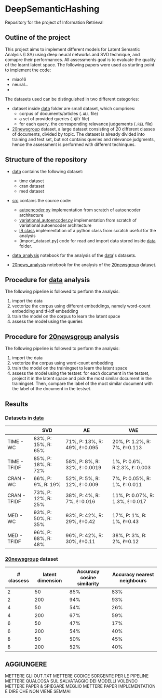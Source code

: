 # DeepSemanticHashing
Repository for the project of Information Retrieval

## Outline of the project
This project aims to implement different models for Latent Semantic Analysis (LSA) using deep neural networks and SVD technique, and comapre their performances.
All assessments goal is to evaluate the quality of the learnt latent space.
The following papers were used as starting point to implement the code:
- miao16
- neural...
- 

The datasets used can be distinguished in two different categories:
- dataset inside [data](./data/) folder are small dataset, which comprises:
    - corpus of documents/articles (`.ALL` file)
    - a set of provided queries (`.QRY` file)
    - for each query, the corresponding relevance judgements (`.REL` file)
- [20newsgroup](http://qwone.com/~jason/20Newsgroups/) dataset, a large dataset consisting of 20 different classes of documents, divided by topic. The dataset is already divided into training and test set, but not contains queries and relevance judgments, hence the assessment is performed with different techinques.

## Structure of the repository
- [data](./data/) contains the following dataset:
    - time dataset
    - cran dataset
    - med dataset
- [src](./src/) contains the source code:
    - [autoencoder.py](./src/autoencoder.py) implementation from scratch of autoencoder architecture
    - [variational_autoencoder.py](./src/variational_autoencoder.py) implementation from scratch of variational autoencoder architecture
    - [IR class](./src/IR.py) implementation of a python class from scratch useful for the analysis
    - [import_dataset.py] code for read and import data stored inside [data](./data/) folder.

- [data_analysis](./data_analysis.ipynb) notebook for the analysis of the [data](./data/)'s datasets.
- [20news_analysis](./20news_analysis.ipynb) notebook for the analysis of the [20newsgroup](http://qwone.com/~jason/20Newsgroups/) dataset.

## Procedure for [data](./data/) analysis
The following pipeline is followed to perform the analysis:
1. import the data
2. vectorize the corpus using different embeddings, namely word-count embedding and tf-idf embedding
3. train the model on the corpus to learn the latent space
4. assess the model using the queries

## Procedure for [20newsgroup](http://qwone.com/~jason/20Newsgroups/) analysis
The following pipeline is followed to perform the analysis:
1. import the data
2. vectorize the corpus using word-count embedding
3. train the model on the trainingset to learn the latent space
4. assess the model using the testset: for each document in the testset, project it in the latent space and pick the most similar document in the trainingset. Then, compare the label of the most similar document with the label of the document in the testset. 


## Results
### Datasets in [data](./data/)

|           |SVD        |AE         |VAE         |
|-----------|-----------|-----------|------------|
|TIME - WC|83%, P: 15%, R: 65%|71%, P: 13%, R: 49%, $\ell$=0.095|20%, P: 1.2%, R: 7%, $\ell$=0.113|
|TIME - TFIDF|85%, P: 18%, R: 72%|58%, P: 8%, R: 32%, $\ell$=0.0019|1%, P: 0.6%, R:2.3%, $\ell$=0.003|
|CRAN - WC|66%, P: 9%, R: 19%|52%, P: 5%, R: 12%, $\ell$=0.009|7%, P: 0.05%, R: 1%, $\ell$=0.011|
|CRAN - TFIDF|73%, P: 12%, R: 25%|38%, P: 4%, R: 7%, $\ell$=0.016|11%, P: 0.07%, R: 1.3%, $\ell$=0.017|
|MED - WC|93%, P: 50%, R: 35%|93%, P: 42%, R: 29%, $\ell$=0.42|17%, P: 1%, R: 1%, $\ell$=0.43|
|MED - TFIDF|96%, P: 68%, R: 48%|96%, P: 42%, R: 30%, $\ell$=0.11|38%, P: 3%, R: 2%, $\ell$=0.12|

### [20newsgroup](http://qwone.com/~jason/20Newsgroups/) dataset

|# classess        |latent dimension         | Accuracy cosine similarity   | Accuracy nearest neighbours|
|------------------|-------------------------|------------------------------|----------------------------|
|2            |50                        |    85%        | 83% |
|2            |200                       |       94%     |   93%  |
|4            |50                       |       54%     |   26% | 
|4            |200                       |      67%      |  59% |
|6            |50                       |       47%     |  17% | 
|6            |200                       |      54%      | 40% |
|8            |50                       |      50%     |  45%   |
|8            |200                       |        52%    | 40%|


## AGGIUNGERE

METTERE GLI OUT.TXT
METTERE CODICE SORGENTE PER LE PIPELINE
METTERE QUALCOSA SUL SALVATAGGIO DEI MODELLI VOLENDO
METTERE PAPER & SPIEGARE MEGLIO
METTERE PAPER IMPLEMENTATION E DIRE CHE NON VIENE SEMMAI